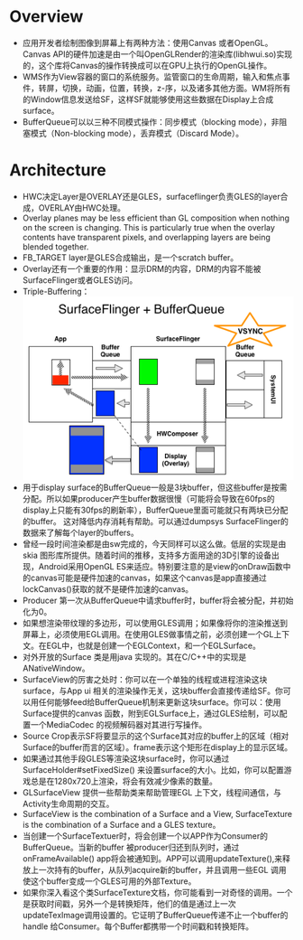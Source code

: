 # Overview
* 应用开发者绘制图像到屏幕上有两种方法：使用Canvas 或者OpenGL。Canvas API的硬件加速是由一个叫OpenGLRender的渲染库(libhwui.so)实现的，这个库将Canvas的操作转换成可以在GPU上执行的OpenGL操作。
* WMS作为View容器的窗口的系统服务。监管窗口的生命周期，输入和焦点事件，转屏，切换，动画，位置，转换，z-序，以及诸多其他方面。WM将所有的Window信息发送给SF，这样SF就能够使用这些数据在Display上合成surface。
* BufferQueue可以以三种不同模式操作：同步模式（blocking mode），非阻塞模式（Non-blocking mode），丢弃模式（Discard Mode）。

# Architecture
* HWC决定Layer是OVERLAY还是GLES，surfaceflinger负责GLES的layer合成，OVERLAY由HWC处理。
* Overlay planes may be less efficient than GL composition when nothing on the screen is changing. This is particularly true when the overlay contents have transparent pixels, and overlapping layers are being blended together.
* FB_TARGET layer是GLES合成输出，是一个scratch buffer。
* Overlay还有一个重要的作用：显示DRM的内容，DRM的内容不能被SurfaceFlinger或者GLES访问。
* Triple-Buffering：
![BufferQueue](https://github.com/WellsLee/development-notes/blob/master/android/graphics/BufferQueue.png)
* 用于display surface的BufferQueue一般是3块buffer，但这些buffer是按需分配。所以如果producer产生buffer数据很慢（可能将会导致在60fps的display上只能有30fps的刷新率），BufferQueue里面可能就只有两块已分配的buffer。 这对降低内存消耗有帮助。可以通过dumpsys SurfaceFlinger的数据来了解每个layer的buffers。
* 曾经一段时间渲染都是由sw完成的，今天同样可以这么做。低层的实现是由skia 图形库所提供。随着时间的推移，支持多方面用途的3D引擎的设备出现，Android采用OpenGL ES来适应。特别要注意的是view的onDraw函数中的canvas可能是硬件加速的canvas，如果这个canvas是app直接通过lockCanvas()获取的就不是硬件加速的canvas。
* Producer 第一次从BufferQueue中请求buffer时，buffer将会被分配，并初始化为0。
* 如果想渲染带纹理的多边形，可以使用GLES调用；如果像将你的渲染推送到屏幕上，必须使用EGL调用。在使用GLES做事情之前，必须创建一个GL上下文。在EGL中，也就是创建一个EGLContext，和一个EGLSurface。
* 对外开放的Surface 类是用java 实现的。其在C/C++中的实现是ANativeWindow。
* SurfaceView的厉害之处时：你可以在一个单独的线程或进程渲染这块surface，与App ui 相关的渲染操作无关，这块buffer会直接传递给SF。你可以用任何能够feed给BufferQueue机制来更新这块surface。你可以：使用Surface提供的canvas 函数，附到EGLSurface上，通过GLES绘制，可以配置一个MediaCodec 的视频解码器对其进行写操作。
* Source Crop表示SF将要显示的这个Surface其对应的buffer上的区域（相对Surface的buffer而言的区域）。frame表示这个矩形在display上的显示区域。
* 如果通过其他手段GLES等渲染这块surface时，你可以通过SurfaceHolder#setFixedSize() 来设置surface的大小。比如，你可以配置游戏总是在1280x720上渲染，将会有效减少像素的数量。
* GLSurfaceView 提供一些帮助类来帮助管理EGL 上下文，线程间通信，与Activity生命周期的交互。
* SurfaceView is the combination of a Surface and a View, SurfaceTexture is the combination of a Surface and a GLES texture。
* 当创建一个SurfaceTextuer时，将会创建一个以APP作为Consumer的BufferQueue。当新的buffer 被producer归还到队列时，通过onFrameAvailable() app将会被通知到。APP可以调用updateTexture(),来释放上一次持有的buffer，从队列acquire新的buffer，并且调用一些EGL 调用使这个buffer变成一个GLES可用的外部Texture。
* 如果你深入看这个类SurfaceTexture文档，你可能看到一对奇怪的调用。一个是获取时间戳，另外一个是转换矩阵，他们的值是通过上一次updateTexImage调用设置的。它证明了BufferQueue传递不止一个buffer的handle 给Consumer。每个Buffer都携带一个时间戳和转换矩阵。
